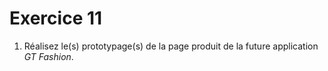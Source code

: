 # Exercice 11

1. Réalisez le(s) prototypage(s) de la page produit de la future application *GT Fashion*.